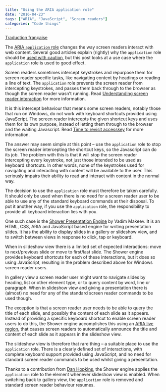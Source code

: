 ```yaml
---
title: "Using the ARIA application role"
date: "2016-04-23"
tags: ["ARIA", "JavaScript", "Screen readers"]
categories: "Code things"
---
```


[Traduction française](https://access42.net/Utiliser-le-role-application-ARIA.html)

The [ARIA `application` role](https://www.w3.org/TR/wai-aria-1.1/#application) changes the way screen readers interact with web content. Several good articles explain (rightly) why the `application` role should be [used with caution](https://www.marcozehe.de/2012/02/06/if-you-use-the-wai-aria-role-application-please-do-so-wisely/), but this post looks at a use case where the `application` role is used to good effect.

Screen readers sometimes intercept keystrokes and repurpose them for screen reader specific tasks, like navigating content by headings or reading a line of text. The `application` role prevents the screen reader from intercepting keystrokes, and passes them back through to the browser as though the screen reader wasn’t running. Read [Understanding screen reader interaction](/understanding-screen-reader-interaction-modes/) for more information.

It is this intercept behaviour that means some screen readers, notably those that run on Windows, do not work with keyboard shortcuts provided using JavaScript. The screen reader intercepts the given shortcut keys and uses them for its own purpose, instead of letting them through to the browser and the waiting Javascript. Read [Time to revisit accesskey](https://tink.uk/time-to-revisit-accesskey/) for more information.

The answer may seem simple at this point – use the `application` role to stop the screen reader intercepting the shortcut keys, so the Javascript can do its job. The problem with this is that it will stop the screen reader intercepting every keystroke, not just those intended to be used as keyboard shortcuts. In other words, none of the keystrokes used for navigating and interacting with content will be available to the user. This seriously impairs their ability to read and interact with content in the normal way.

The decision to use the `application` role must therefore be taken carefully. It should only be used when there is no need for a screen reader user to be able to use any of the standard keyboard commands at their disposal. To put it another way, if you use the `application` role, the responsibility to provide all keyboard interaction lies with you.

One such case is the [Shower Presentation Engine](https://github.com/shower/shower) by Vadim Makeev. It is an HTML, CSS, ARIA and JavaScript based engine for writing presentation slides. It has the ability to display slides in a gallery or slideshow view, and to switch between views in response to click, tap or keyboard.

When in slideshow view there is a limited set of expected interactions: move to next/previous slide or move to first/last slide. The Shower engine provides keyboard shortcuts for each of these interactions, but it does so using JavaScript, resulting in the problem described above for Windows screen reader users.

In gallery view a screen reader user might want to navigate slides by heading, list or other element type, or to query content by word, line or paragraph. When in slideshow view and giving a presentation there is (almost) no need for any of the standard screen reader commands to be used though.

The exception is that a screen reader user needs to be able to query the title of each slide, and possibly the content of each slide as it appears. Instead of providing a specific keyboard shortcut to enable screen reader users to do this, the Shower engine accomplishes this using an [ARIA live region](https://www.w3.org/TR/wai-aria-1.1/#aria-live), that causes screen readers to automatically announce the title and content of each slide as it appears in the slideshow view.

The slideshow view is therefore that rare thing – a suitable place to use the `application` role. There is a clearly defined set of interactions, with complete keyboard support provided using JavaScript, and no need for standard screen reader commands to be used whilst giving a presentation.

Thanks to a contribution from [Dan Hopkins](https://github.com/danhopkins), the Shower engine applies the `application` role to the element whenever slideshow view is enabled. When switching back to gallery view, the `application` role is removed and standard screen reader behaviour resumes.
